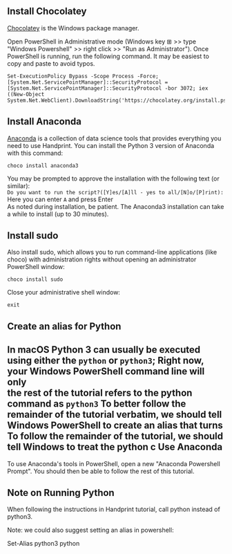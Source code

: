 Install Chocolatey
------------------

[Chocolatey](https://chocolatey.org/install) is the Windows package manager.

Open PowerShell in Administrative mode (Windows key ⊞ >> type "Windows Powershell" >> right click >> "Run as Administrator").
Once PowerShell is running, run the following command. It may be easiest to copy and paste to avoid typos.
```
Set-ExecutionPolicy Bypass -Scope Process -Force; [System.Net.ServicePointManager]::SecurityProtocol = [System.Net.ServicePointManager]::SecurityProtocol -bor 3072; iex ((New-Object System.Net.WebClient).DownloadString('https://chocolatey.org/install.ps1'))
```
Install Anaconda 
-----------------

[Anaconda](https://www.anaconda.com/open-source) is a collection of data science tools that provides everything you need to use Handprint. You can install the Python 3 version of Anaconda with this command:

```
choco install anaconda3
```
You may be prompted to approve the installation with the following text (or similar):<br>
```Do you want to run the script?([Y]es/[A]ll - yes to all/[N]o/[P]rint):```<br>
Here you can enter ```A``` and press Enter<br>
As noted during installation, be patient. The Anaconda3 installation can take a while to install (up to 30 minutes).

Install sudo
------------

Also install sudo, which allows you to run command-line applications (like choco) with administration rights without opening an administrator PowerShell window:

```
choco install sudo
```

Close your administrative shell window:
```
exit
```

Create an alias for Python
--------------------------

In **macOS** Python 3 can usually be executed using either the ```python``` or ```python3```; 
Right now, your **Windows PowerShell** command line will only   
the rest of the tutorial refers to the python command as ```python3```
To better follow the remainder of the tutorial verbatim, we should tell Windows PowerShell to create an alias that turns 
To follow the remainder of the tutorial, we should tell Windows to treat the python c
Use Anaconda
------------

To use Anaconda's tools in PowerShell, open a new "Anaconda Powershell Prompt". You should then be able to follow the rest of this tutorial.

Note on Running Python
----------------------

When following the instructions in Handprint tutorial, call python instead of python3.

Note: we could also suggest setting an alias in powershell:

Set-Alias python3 python
